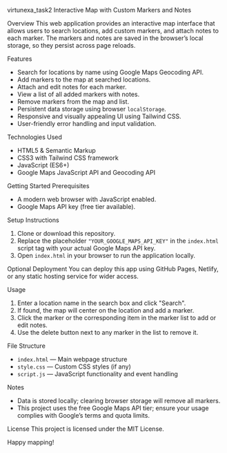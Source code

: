 virtunexa_task2
Interactive Map with Custom Markers and Notes

Overview
  This web application provides an interactive map interface that allows users to search locations, add custom markers, and attach notes to each marker. The markers and notes are saved in the browser’s local        storage, so they persist across page reloads.

Features
- Search for locations by name using Google Maps Geocoding API.
- Add markers to the map at searched locations.
- Attach and edit notes for each marker.
- View a list of all added markers with notes.
- Remove markers from the map and list.
- Persistent data storage using browser `localStorage`.
- Responsive and visually appealing UI using Tailwind CSS.
- User-friendly error handling and input validation.

Technologies Used
- HTML5 & Semantic Markup
- CSS3 with Tailwind CSS framework
- JavaScript (ES6+)
- Google Maps JavaScript API and Geocoding API

Getting Started
Prerequisites
- A modern web browser with JavaScript enabled.
- Google Maps API key (free tier available).

Setup Instructions
1. Clone or download this repository.
2. Replace the placeholder `"YOUR_GOOGLE_MAPS_API_KEY"` in the `index.html` script tag with your actual Google Maps API key.
3. Open `index.html` in your browser to run the application locally.

Optional Deployment
You can deploy this app using GitHub Pages, Netlify, or any static hosting service for wider access.

Usage
1. Enter a location name in the search box and click "Search".
2. If found, the map will center on the location and add a marker.
3. Click the marker or the corresponding item in the marker list to add or edit notes.
4. Use the delete button next to any marker in the list to remove it.

File Structure
- `index.html` — Main webpage structure
- `style.css` — Custom CSS styles (if any)
- `script.js` — JavaScript functionality and event handling

Notes
- Data is stored locally; clearing browser storage will remove all markers.
- This project uses the free Google Maps API tier; ensure your usage complies with Google’s terms and quota limits.

License
This project is licensed under the MIT License.

Happy mapping!
